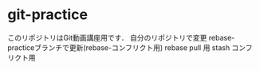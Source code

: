# git-practice
このリポジトリはGit動画講座用です．
自分のリポジトリで変更
rebase-practiceブランチで更新(rebase-コンフリクト用)
rebase pull 用
stash コンフリクト用
